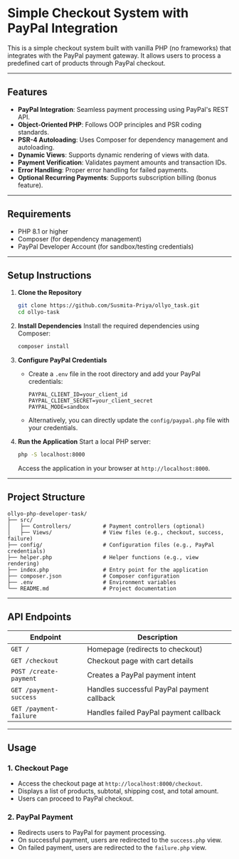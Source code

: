 # Simple Checkout System with PayPal Integration

This is a simple checkout system built with vanilla PHP (no frameworks) that integrates with the PayPal payment gateway. It allows users to process a predefined cart of products through PayPal checkout.

---

## **Features**
- **PayPal Integration**: Seamless payment processing using PayPal's REST API.
- **Object-Oriented PHP**: Follows OOP principles and PSR coding standards.
- **PSR-4 Autoloading**: Uses Composer for dependency management and autoloading.
- **Dynamic Views**: Supports dynamic rendering of views with data.
- **Payment Verification**: Validates payment amounts and transaction IDs.
- **Error Handling**: Proper error handling for failed payments.
- **Optional Recurring Payments**: Supports subscription billing (bonus feature).

---

## **Requirements**
- PHP 8.1 or higher
- Composer (for dependency management)
- PayPal Developer Account (for sandbox/testing credentials)

---

## **Setup Instructions**

1. **Clone the Repository**
   ```bash
   git clone https://github.com/Susmita-Priya/ollyo_task.git
   cd ollyo-task
   ```

2. **Install Dependencies**
   Install the required dependencies using Composer:
   ```bash
   composer install
   ```

3. **Configure PayPal Credentials**
   - Create a `.env` file in the root directory and add your PayPal credentials:
     ```
     PAYPAL_CLIENT_ID=your_client_id
     PAYPAL_CLIENT_SECRET=your_client_secret
     PAYPAL_MODE=sandbox
     ```
   - Alternatively, you can directly update the `config/paypal.php` file with your credentials.

4. **Run the Application**
   Start a local PHP server:
   ```bash
   php -S localhost:8000
   ```
   Access the application in your browser at `http://localhost:8000`.

---

## **Project Structure**
```
ollyo-php-developer-task/
├── src/
│   ├── Controllers/          # Payment controllers (optional)
│   ├── Views/                # View files (e.g., checkout, success, failure)
├── config/                   # Configuration files (e.g., PayPal credentials)
├── helper.php                # Helper functions (e.g., view rendering)
├── index.php                 # Entry point for the application
├── composer.json             # Composer configuration
├── .env                      # Environment variables
└── README.md                 # Project documentation
```

---

## **API Endpoints**
| Endpoint              | Description                                      |
|-----------------------|--------------------------------------------------|
| `GET /`               | Homepage (redirects to checkout)                |
| `GET /checkout`       | Checkout page with cart details                 |
| `POST /create-payment`| Creates a PayPal payment intent                 |
| `GET /payment-success`| Handles successful PayPal payment callback      |
| `GET /payment-failure`| Handles failed PayPal payment callback          |

---

## **Usage**

### **1. Checkout Page**
- Access the checkout page at `http://localhost:8000/checkout`.
- Displays a list of products, subtotal, shipping cost, and total amount.
- Users can proceed to PayPal checkout.

### **2. PayPal Payment**
- Redirects users to PayPal for payment processing.
- On successful payment, users are redirected to the `success.php` view.
- On failed payment, users are redirected to the `failure.php` view.

